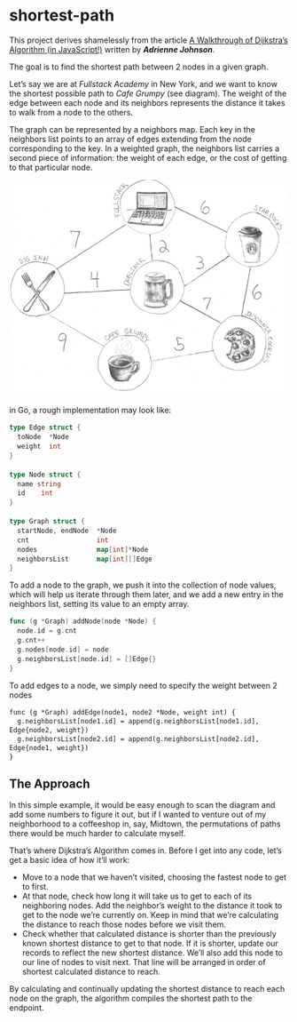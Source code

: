 # shortest-path

This project derives shamelessly from the article [A Walkthrough of Dijkstra’s Algorithm (in JavaScript!)](https://medium.com/@adriennetjohnson/a-walkthrough-of-dijkstras-algorithm-in-javascript-e94b74192026) written by _**Adrienne Johnson**_.


The goal is to find the shortest path between 2 nodes in a given graph.

Let’s say we are at _Fullstack Academy_ in New York, and we want to know the shortest possible path to _Cafe Grumpy_ (see diagram). The weight of the edge between each node and its neighbors represents the distance it takes to walk from a node to the others.

The graph can be represented by a neighbors map. Each key in the neighbors list points to an array of edges extending from the node corresponding to the key. In a weighted graph, the neighbors list carries a second piece of information: the weight of each edge, or the cost of getting to that particular node.

<img src="./graph.jpeg">

in Go, a rough implementation may look like:
```go
type Edge struct {
  toNode  *Node
  weight  int
}

type Node struct {
  name string
  id    int
}

type Graph struct {
  startNode, endNode  *Node
  cnt                 int
  nodes               map[int]*Node
  neighborsList       map[int][]Edge
}

```
To add a node to the graph, we push it into the collection of node values, which will help us iterate through them later, and we add a new entry in the neighbors list, setting its value to an empty array.

```go
func (g *Graph) addNode(node *Node) {
  node.id = g.cnt
  g.cnt++
  g.nodes[node.id] = node
  g.neighborsList[node.id] = []Edge{}
}
```

To add edges to a node, we simply need to specify the weight between 2 nodes
```
func (g *Graph) addEdge(node1, node2 *Node, weight int) {
  g.neighborsList[node1.id] = append(g.neighborsList[node1.id], Edge{node2, weight})
  g.neighborsList[node2.id] = append(g.neighborsList[node2.id], Edge{node1, weight})
}

```

## The Approach
In this simple example, it would be easy enough to scan the diagram and add some numbers to figure it out, but if I wanted to venture out of my neighborhood to a coffeeshop in, say, Midtown, the permutations of paths there would be much harder to calculate myself.

That’s where Dijkstra’s Algorithm comes in. Before I get into any code, let’s get a basic idea of how it’ll work:

- Move to a node that we haven’t visited, choosing the fastest node to get to first.
- At that node, check how long it will take us to get to each of its neighboring nodes. Add the neighbor’s weight to the distance it took to get to the node we’re currently on. Keep in mind that we’re calculating the distance to reach those nodes before we visit them.
- Check whether that calculated distance is shorter than the previously known shortest distance to get to that node. If it is shorter, update our records to reflect the new shortest distance. We’ll also add this node to our line of nodes to visit next. That line will be arranged in order of shortest calculated distance to reach.

By calculating and continually updating the shortest distance to reach each node on the graph, the algorithm compiles the shortest path to the endpoint.

